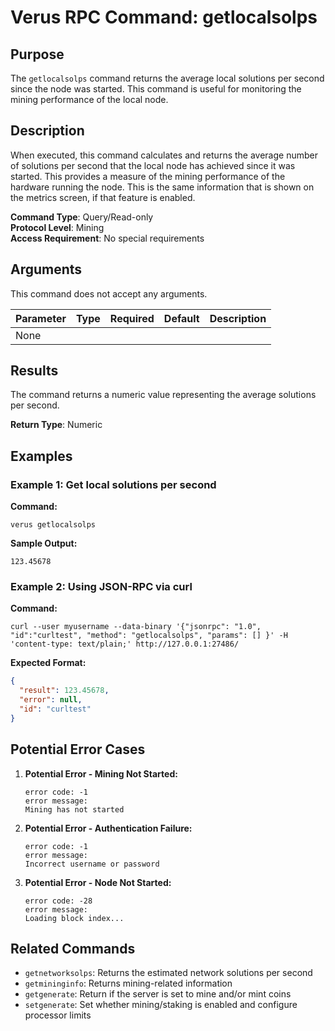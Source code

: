 # Verus RPC Command: getlocalsolps

## Purpose
The `getlocalsolps` command returns the average local solutions per second since the node was started. This command is useful for monitoring the mining performance of the local node.

## Description
When executed, this command calculates and returns the average number of solutions per second that the local node has achieved since it was started. This provides a measure of the mining performance of the hardware running the node. This is the same information that is shown on the metrics screen, if that feature is enabled.

**Command Type**: Query/Read-only  
**Protocol Level**: Mining  
**Access Requirement**: No special requirements

## Arguments
This command does not accept any arguments.

| Parameter | Type | Required | Default | Description |
|-----------|------|----------|---------|-------------|
| None | | | | |

## Results
The command returns a numeric value representing the average solutions per second.

**Return Type**: Numeric

## Examples

### Example 1: Get local solutions per second

**Command:**
```
verus getlocalsolps
```

**Sample Output:**
```
123.45678
```

### Example 2: Using JSON-RPC via curl

**Command:**
```
curl --user myusername --data-binary '{"jsonrpc": "1.0", "id":"curltest", "method": "getlocalsolps", "params": [] }' -H 'content-type: text/plain;' http://127.0.0.1:27486/
```

**Expected Format:**
```json
{
  "result": 123.45678,
  "error": null,
  "id": "curltest"
}
```

## Potential Error Cases

1. **Potential Error - Mining Not Started:**
   ```
   error code: -1
   error message:
   Mining has not started
   ```

2. **Potential Error - Authentication Failure:**
   ```
   error code: -1
   error message:
   Incorrect username or password
   ```

3. **Potential Error - Node Not Started:**
   ```
   error code: -28
   error message:
   Loading block index...
   ```

## Related Commands
- `getnetworksolps`: Returns the estimated network solutions per second
- `getmininginfo`: Returns mining-related information
- `getgenerate`: Return if the server is set to mine and/or mint coins
- `setgenerate`: Set whether mining/staking is enabled and configure processor limits
